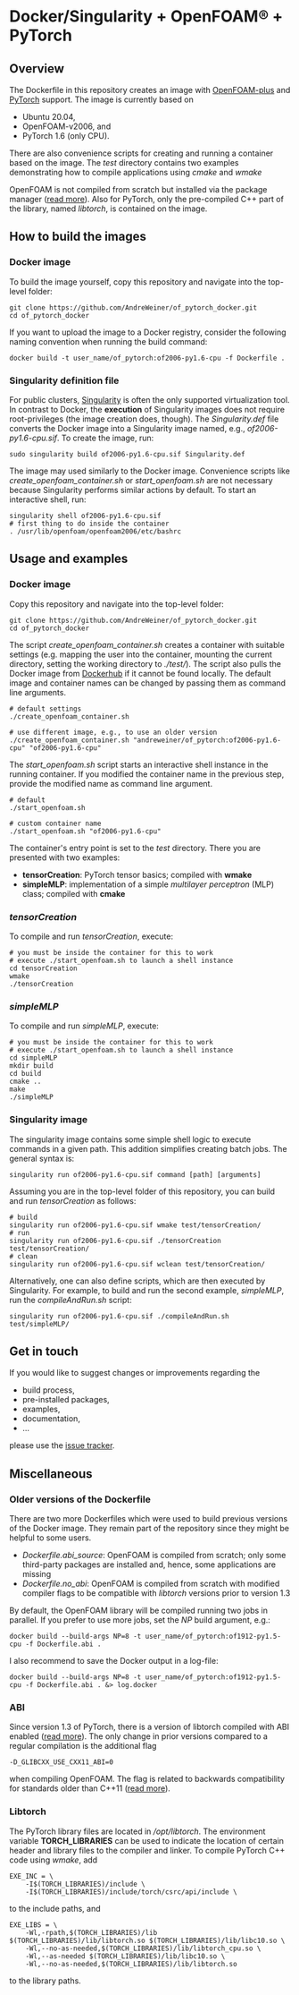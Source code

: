 # Docker/Singularity + OpenFOAM&reg; + PyTorch

## Overview

The Dockerfile in this repository creates an image with [OpenFOAM-plus](https://openfoam.com/) and [PyTorch](https://pytorch.org/) support. The image is currently based on

- Ubuntu 20.04,
- OpenFOAM-v2006, and
- PyTorch 1.6 (only CPU).

There are also convenience scripts for creating and running a container based on the image. The *test* directory contains two examples demonstrating how to compile applications using *cmake* and *wmake*

OpenFOAM is not compiled from scratch but installed via the package manager ([read more](https://develop.openfoam.com/Development/openfoam/-/wikis/precompiled/debian)). Also for PyTorch, only the pre-compiled C++ part of the library, named *libtorch*, is contained on the image.

## How to build the images

### Docker image

To build the image yourself, copy this repository and navigate into the top-level folder:
```
git clone https://github.com/AndreWeiner/of_pytorch_docker.git
cd of_pytorch_docker
```
If you want to upload the image to a Docker registry, consider the following naming convention when running the build command:
```
docker build -t user_name/of_pytorch:of2006-py1.6-cpu -f Dockerfile .
```

### Singularity definition file

For public clusters, [Singularity](https://sylabs.io/guides/3.6/user-guide/introduction.html) is often the only supported virtualization tool. In contrast to Docker, the **execution** of Singularity images does not require root-privileges (the image creation does, though). The *Singularity.def* file converts the Docker image into a Singularity image named, e.g., *of2006-py1.6-cpu.sif*. To create the image, run:

```
sudo singularity build of2006-py1.6-cpu.sif Singularity.def
```

The image may used similarly to the Docker image. Convenience scripts like *create_openfoam_container.sh* or *start_openfoam.sh* are not necessary because Singularity performs similar actions by default. To start an interactive shell, run:

```
singularity shell of2006-py1.6-cpu.sif
# first thing to do inside the container
. /usr/lib/openfoam/openfoam2006/etc/bashrc
```

## Usage and examples

### Docker image

Copy this repository and navigate into the top-level folder:
```
git clone https://github.com/AndreWeiner/of_pytorch_docker.git
cd of_pytorch_docker
```

The script *create_openfoam_container.sh* creates a container with suitable settings (e.g. mapping the user into the container, mounting the current directory, setting the working directory to *./test/*). The script also pulls the Docker image from [Dockerhub](https://hub.docker.com/repository/docker/andreweiner/of_pytorch) if it cannot be found locally. The default image and container names can be changed by passing them as command line arguments.

```
# default settings
./create_openfoam_container.sh

# use different image, e.g., to use an older version
./create_openfoam_container.sh "andreweiner/of_pytorch:of2006-py1.6-cpu" "of2006-py1.6-cpu" 
```

The *start_openfoam.sh* script starts an interactive shell instance in the running container. If you modified the container name in the previous step, provide the modified name as command line argument.

```
# default
./start_openfoam.sh

# custom container name
./start_openfoam.sh "of2006-py1.6-cpu"
```

The container's entry point is set to the *test* directory. There you are presented with two examples:

- **tensorCreation**: PyTorch tensor basics; compiled with **wmake**
- **simpleMLP**: implementation of a simple *multilayer perceptron* (MLP) class; compiled with **cmake**

### *tensorCreation*

To compile and run *tensorCreation*, execute:
```
# you must be inside the container for this to work
# execute ./start_openfoam.sh to launch a shell instance
cd tensorCreation
wmake
./tensorCreation
```

### *simpleMLP*

To compile and run *simpleMLP*, execute:
```
# you must be inside the container for this to work
# execute ./start_openfoam.sh to launch a shell instance
cd simpleMLP
mkdir build
cd build
cmake ..
make
./simpleMLP
```

### Singularity image

The singularity image contains some simple shell logic to execute commands in a given path. This addition simplifies creating batch jobs. The general syntax is:

```
singularity run of2006-py1.6-cpu.sif command [path] [arguments]
```
Assuming you are in the top-level folder of this repository, you can build and run *tensorCreation* as follows:

```
# build
singularity run of2006-py1.6-cpu.sif wmake test/tensorCreation/
# run
singularity run of2006-py1.6-cpu.sif ./tensorCreation test/tensorCreation/
# clean
singularity run of2006-py1.6-cpu.sif wclean test/tensorCreation/
```
Alternatively, one can also define scripts, which are then executed by Singularity. For example, to build and run the second example, *simpleMLP*, run the *compileAndRun.sh* script:

```
singularity run of2006-py1.6-cpu.sif ./compileAndRun.sh test/simpleMLP/
```

## Get in touch

If you would like to suggest changes or improvements regarding the

- build process,
- pre-installed packages,
- examples,
- documentation,
- ...

please use the [issue tracker](https://github.com/AndreWeiner/of_pytorch_docker/issues).

## Miscellaneous

### Older versions of the Dockerfile

There are two more Dockerfiles which were used to build previous versions of the Docker image. They remain part of the repository since they might be helpful to some users.

- *Dockerfile.abi_source*: OpenFOAM is compiled from scratch; only some third-party packages are installed and, hence, some applications are missing
- *Dockerfile.no_abi*: OpenFOAM is compiled from scratch with modified compiler flags to be compatible with *libtorch* versions prior to version 1.3

By default, the OpenFOAM library will be compiled running two jobs in parallel. If you prefer to use more jobs, set the *NP* build argument, e.g.:
```
docker build --build-args NP=8 -t user_name/of_pytorch:of1912-py1.5-cpu -f Dockerfile.abi .
```
I also recommend to save the Docker output in a log-file:
```
docker build --build-args NP=8 -t user_name/of_pytorch:of1912-py1.5-cpu -f Dockerfile.abi . &> log.docker
```

### ABI

Since version 1.3 of PyTorch, there is a version of libtorch compiled with ABI enabled ([read more](https://gcc.gnu.org/onlinedocs/libstdc++/manual/using_dual_abi.html)). The only change in prior versions compared to a regular compilation is the additional flag
```
-D_GLIBCXX_USE_CXX11_ABI=0
```
when compiling OpenFOAM. The flag is related to backwards compatibility for standards older than C++11 ([read more](https://gcc.gnu.org/onlinedocs/libstdc++/manual/using_dual_abi.html)).

### Libtorch

The PyTorch library files are located in */opt/libtorch*. The environment variable **TORCH_LIBRARIES** can be used to indicate the location of certain header and library files to the compiler and linker. To compile PyTorch C++ code using *wmake*, add

```
EXE_INC = \
    -I$(TORCH_LIBRARIES)/include \
    -I$(TORCH_LIBRARIES)/include/torch/csrc/api/include \
```
to the include paths, and
```
EXE_LIBS = \
    -Wl,-rpath,$(TORCH_LIBRARIES)/lib $(TORCH_LIBRARIES)/lib/libtorch.so $(TORCH_LIBRARIES)/lib/libc10.so \
    -Wl,--no-as-needed,$(TORCH_LIBRARIES)/lib/libtorch_cpu.so \
    -Wl,--as-needed $(TORCH_LIBRARIES)/lib/libc10.so \
    -Wl,--no-as-needed,$(TORCH_LIBRARIES)/lib/libtorch.so
```
to the library paths.



